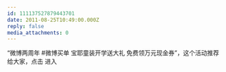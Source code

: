 ```yaml
---
id: 111137527879443701
date: 2011-08-25T10:49:00.000Z
reply: false
media_attachments: 0
---
```


“微博两周年 #微博买单 宝耶童装开学送大礼 免费领万元现金券”，这个活动推荐给大家，点击 进入 ​​​​

